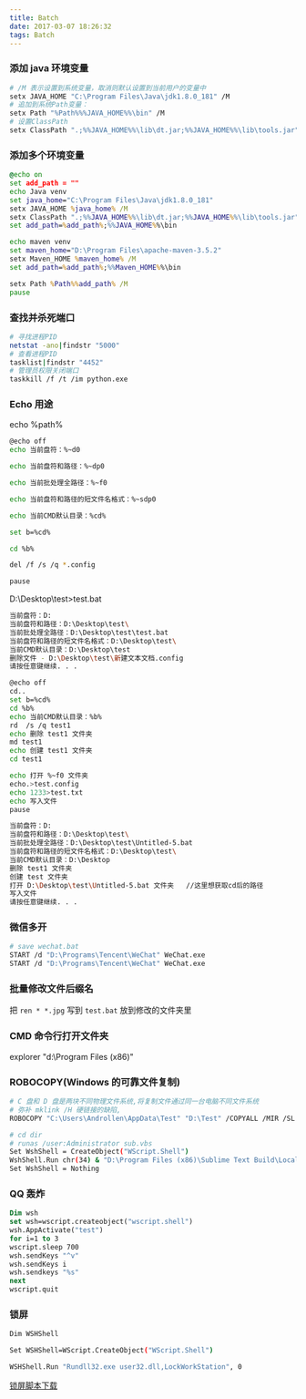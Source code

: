 ```yaml
---
title: Batch
date: 2017-03-07 18:26:32
tags: Batch
---
```


### 添加 java 环境变量

  ``` bash
  # /M 表示设置到系统变量，取消则默认设置到当前用户的变量中
  setx JAVA_HOME "C:\Program Files\Java\jdk1.8.0_181" /M
  # 追加到系统Path变量：
  setx Path "%Path%%%JAVA_HOME%%\bin" /M
  # 设置ClassPath
  setx ClassPath ".;%%JAVA_HOME%%\lib\dt.jar;%%JAVA_HOME%%\lib\tools.jar" /M
  ```

### 添加多个环境变量

  ``` bat
  @echo on
  set add_path = ""
  echo Java venv
  set java_home="C:\Program Files\Java\jdk1.8.0_181"
  setx JAVA_HOME %java_home% /M
  setx ClassPath ".;%%JAVA_HOME%%\lib\dt.jar;%%JAVA_HOME%%\lib\tools.jar" /M
  set add_path=%add_path%;%%JAVA_HOME%%\bin

  echo maven venv
  set maven_home="D:\Program Files\apache-maven-3.5.2"
  setx Maven_HOME %maven_home% /M
  set add_path=%add_path%;%%Maven_HOME%%\bin

  setx Path %Path%%add_path% /M
  pause
  ```

### 查找并杀死端口

  ```bash
  # 寻找进程PID
  netstat -ano|findstr "5000"
  # 查看进程PID
  tasklist|findstr "4452"
  # 管理员权限关闭端口
  taskkill /f /t /im python.exe
  ```

### Echo 用途

  echo %path%

  ``` bash
  @echo off
  echo 当前盘符：%~d0

  echo 当前盘符和路径：%~dp0

  echo 当前批处理全路径：%~f0

  echo 当前盘符和路径的短文件名格式：%~sdp0

  echo 当前CMD默认目录：%cd%

  set b=%cd%

  cd %b%

  del /f /s /q *.config

  pause
  ```

  D:\Desktop\test>test.bat  

  ``` bash
  当前盘符：D:
  当前盘符和路径：D:\Desktop\test\
  当前批处理全路径：D:\Desktop\test\test.bat
  当前盘符和路径的短文件名格式：D:\Desktop\test\
  当前CMD默认目录：D:\Desktop\test
  删除文件 - D:\Desktop\test\新建文本文档.config
  请按任意键继续. . .
  ```

  ``` bash
  @echo off
  cd..
  set b=%cd%
  cd %b%
  echo 当前CMD默认目录：%b%
  rd  /s /q test1
  echo 删除 test1 文件夹
  md test1
  echo 创建 test1 文件夹
  cd test1

  echo 打开 %~f0 文件夹
  echo.>test.config
  echo 1233>test.txt
  echo 写入文件
  pause
  ```

  ``` bash
  当前盘符：D:
  当前盘符和路径：D:\Desktop\test\
  当前批处理全路径：D:\Desktop\test\Untitled-5.bat
  当前盘符和路径的短文件名格式：D:\Desktop\test\
  当前CMD默认目录：D:\Desktop
  删除 test1 文件夹
  创建 test 文件夹
  打开 D:\Desktop\test\Untitled-5.bat 文件夹   //这里想获取cd后的路径
  写入文件
  请按任意键继续. . .
  ```

### 微信多开

``` bash
# save wechat.bat
START /d "D:\Programs\Tencent\WeChat" WeChat.exe
START /d "D:\Programs\Tencent\WeChat" WeChat.exe
```

### 批量修改文件后缀名

把 `ren * *.jpg` 写到 `test.bat` 放到修改的文件夹里

### CMD 命令行打开文件夹

explorer "d:\Program Files (x86)"

### ROBOCOPY(Windows 的可靠文件复制)

```sh
# C 盘和 D 盘是两块不同物理文件系统,将复制文件通过同一台电脑不同文件系统
# 弥补 mklink /H 硬链接的缺陷,
ROBOCOPY "C:\Users\Androllen\AppData\Test" "D:\Test" /COPYALL /MIR /SL /MON:1  /MOT:1
```

```sh
# cd dir
# runas /user:Administrator sub.vbs
Set WshShell = CreateObject("WScript.Shell")
WshShell.Run chr(34) & "D:\Program Files (x86)\Sublime Text Build\Local\sublime.bat" & Chr(34), 0
Set WshShell = Nothing
```

### QQ 轰炸

```vb
Dim wsh
set wsh=wscript.createobject("wscript.shell")
wsh.AppActivate("test")
for i=1 to 3
wscript.sleep 700
wsh.sendKeys "^v"
wsh.sendKeys i
wsh.sendkeys "%s"
next
wscript.quit
```

### 锁屏

```sh
Dim WSHShell

Set WSHShell=WScript.CreateObject("WScript.Shell")

WSHShell.Run "Rundll32.exe user32.dll,LockWorkStation", 0
```

[锁屏脚本下载](../../../assets/posts/锁屏.vbs)
